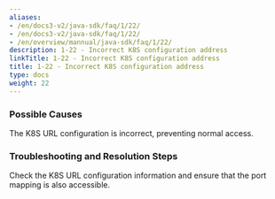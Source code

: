 ```yaml
---
aliases:
- /en/docs3-v2/java-sdk/faq/1/22/
- /en/docs3-v2/java-sdk/faq/1/22/
- /en/overview/mannual/java-sdk/faq/1/22/
description: 1-22 - Incorrect K8S configuration address
linkTitle: 1-22 - Incorrect K8S configuration address
title: 1-22 - Incorrect K8S configuration address
type: docs
weight: 22
---
```







### Possible Causes

The K8S URL configuration is incorrect, preventing normal access.

### Troubleshooting and Resolution Steps

Check the K8S URL configuration information and ensure that the port mapping is also accessible.

